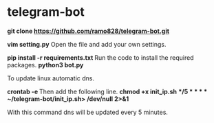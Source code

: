 # telegram-bot


<b>git clone https://github.com/ramo828/telegram-bot.git</b>

<b>vim setting.py</b>
Open the file and add your own settings.

<b>pip install -r requirements.txt </b>
Run the code to install the required packages.
<b>python3 bot.py</b>


To update linux automatic dns.

<b>crontab -e </b>
Then add the following line.
<b>chmod +x init_ip.sh</b>
<b> */5 * * * * ~/telegram-bot/init_ip.sh> /dev/null 2>&1 </b>

With this command dns will be updated every 5 minutes.